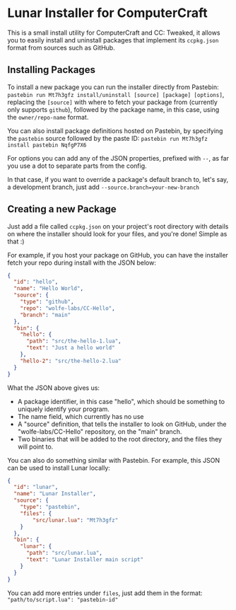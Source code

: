 # Lunar Installer for ComputerCraft

This is a small install utility for ComputerCraft and CC: Tweaked, it allows you to easily install and uninstall packages that implement its `ccpkg.json` format from sources such as GitHub.

## Installing Packages

To install a new package you can run the installer directly from Pastebin: `pastebin run Mt7h3gfz install/uninstall [source] [package] [options]`, replacing the `[source]` with where to fetch your package from (currently only supports `github`), followed by the package name, in this case, using the `owner/repo-name` format.

You can also install package definitions hosted on Pastebin, by specifying the `pastebin` source followed by the paste ID: `pastebin run Mt7h3gfz install pastebin NqfgP7X6`

For options you can add any of the JSON properties, prefixed with `--`, as far you use a dot to separate parts from the config.

In that case, if you want to override a package's default branch to, let's say, a development branch, just add `--source.branch=your-new-branch`

## Creating a new Package

Just add a file called `ccpkg.json` on your project's root directory with details on where the installer should look for your files, and you're done! Simple as that :)

For example, if you host your package on GitHub, you can have the installer fetch your repo during install with the JSON below:

```json
{
  "id": "hello",
  "name": "Hello World",
  "source": {
    "type": "github",
    "repo": "wolfe-labs/CC-Hello",
    "branch": "main"
  },
  "bin": {
    "hello": {
      "path": "src/the-hello-1.lua",
      "text": "Just a hello world"
    },
    "hello-2": "src/the-hello-2.lua"
  }
}
```

What the JSON above gives us:

- A package identifier, in this case "hello", which should be something to uniquely identify your program.
- The name field, which currently has no use
- A "source" definition, that tells the installer to look on GitHub, under the "wolfe-labs/CC-Hello" repository, on the "main" branch.
- Two binaries that will be added to the root directory, and the files they will point to.

You can also do something similar with Pastebin. For example, this JSON can be used to install Lunar locally:

```json
{
  "id": "lunar",
  "name": "Lunar Installer",
  "source": {
    "type": "pastebin",
    "files": {
        "src/lunar.lua": "Mt7h3gfz"
    }
  },
  "bin": {
    "lunar": {
      "path": "src/lunar.lua",
      "text": "Lunar Installer main script"
    }
  }
}
```

You can add more entries under `files`, just add them in the format: `"path/to/script.lua": "pastebin-id"`